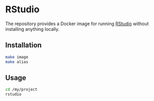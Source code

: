 # RStudio

The repository provides a Docker image for running [RStudio] without installing
anything locally.

## Installation

```bash
make image
make alias
```

## Usage

```bash
cd /my/project
rstudio
```

[RStudio]: https://www.rstudio.com/
